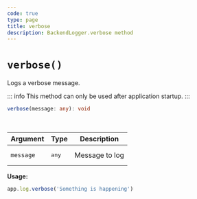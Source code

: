 ```yaml
---
code: true
type: page
title: verbose
description: BackendLogger.verbose method
---
```


# `verbose()`

Logs a verbose message.

::: info
This method can only be used after application startup.
:::

```ts
verbose(message: any): void
```

<br/>

| Argument  | Type           | Description    |
|-----------|----------------|----------------|
| `message` | <pre>any</pre> | Message to log |

**Usage:**

```js
app.log.verbose('Something is happening')
```
